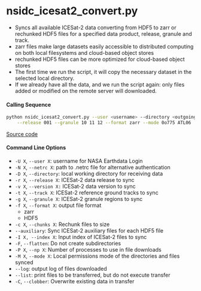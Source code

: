 nsidc_icesat2_convert.py
========================

 - Syncs all available ICESat-2 data converting from HDF5 to zarr or rechunked HDF5 files for a specified data product, release, granule and track.
 - zarr files make large datasets easily accessible to distributed computing on both local filesystems and cloud-based object stores
 - rechunked HDF5 files can be more optimized for cloud-based object stores
 - The first time we run the script, it will copy the necessary dataset in the selected local directory.
 - If we already have all the data, and we run the script again: only files added or modified on the remote server will downloaded.

#### Calling Sequence
```bash
python nsidc_icesat2_convert.py --user <username> --directory <outgoing> \
	--release 001 --granule 10 11 12 --format zarr --mode 0o775 ATL06
```
[Source code](https://github.com/tsutterley/read-ICESat-2/blob/main/scripts/nsidc_icesat2_convert.py)

#### Command Line Options
 - `-U X`, `--user X`: username for NASA Earthdata Login
 - `-N X`, `--netrc X`: path to .netrc file for alternative authentication
 - `-D X`, `--directory`: local working directory for receiving data
 - `-r X`, `--release X`: ICESat-2 data release to sync
 - `-v X`, `--version X:` ICESat-2 data version to sync
 - `-t X`, `--track X`: ICESat-2 reference ground tracks to sync
 - `-g X`, `--granule X`: ICESat-2 granule regions to sync
 - `-f X`, `--format X`: output file format
 	* zarr
	* HDF5
 - `-c X`, `--chunks X`: Rechunk files to size
 - `--auxiliary`: Sync ICESat-2 auxiliary files for each HDF5 file
 - `-I X, --index X`: Input index of ICESat-2 files to sync
 - `-F`, `--flatten`: Do not create subdirectories
 - `-P X`, `--np X`: Number of processes to use in file downloads
 - `-M X`, `--mode X`: Local permissions mode of the directories and files synced
 - `--log`: output log of files downloaded
 - `--list`: print files to be transferred, but do not execute transfer
 - `-C`, `--clobber`: Overwrite existing data in transfer
